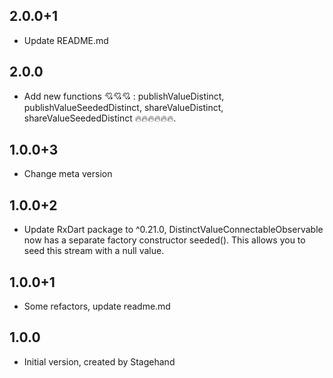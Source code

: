 ## 2.0.0+1

- Update README.md

## 2.0.0

- Add new functions 💘💘💘 : publishValueDistinct, publishValueSeededDistinct, shareValueDistinct, shareValueSeededDistinct 🔥🔥🔥🔥🔥🔥.

## 1.0.0+3

- Change meta version

## 1.0.0+2

- Update RxDart package to ^0.21.0, DistinctValueConnectableObservable now has a separate factory constructor seeded().
  This allows you to seed this stream with a null value.

## 1.0.0+1

- Some refactors, update readme.md

## 1.0.0

- Initial version, created by Stagehand

